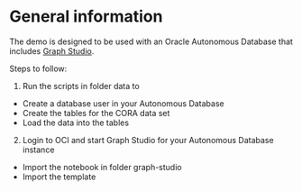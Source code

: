 # General information

The demo is designed to be used with an Oracle Autonomous Database that includes [Graph Studio](https://www.oracle.com/database/graph/graph-faq/).  

Steps to follow:

1. Run the scripts in folder data to
  * Create a database user in your Autonomous Database
  * Create the tables for the CORA data set
  * Load the data into the tables
2. Login to OCI and start Graph Studio for your Autonomous Database instance
  * Import the notebook in folder graph-studio
  * Import the template
